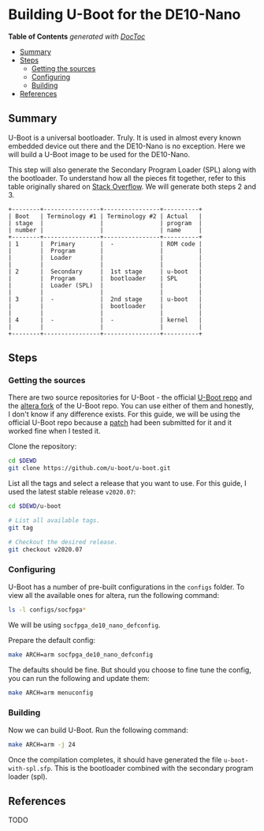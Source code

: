 # Building U-Boot for the DE10-Nano

<!-- START doctoc generated TOC please keep comment here to allow auto update -->
<!-- DON'T EDIT THIS SECTION, INSTEAD RE-RUN doctoc TO UPDATE -->
**Table of Contents**  *generated with [DocToc](https://github.com/thlorenz/doctoc)*

- [Summary](#summary)
- [Steps](#steps)
  - [Getting the sources](#getting-the-sources)
  - [Configuring](#configuring)
  - [Building](#building)
- [References](#references)

<!-- END doctoc generated TOC please keep comment here to allow auto update -->

## Summary

U-Boot is a universal bootloader. Truly. It is used in almost every known embedded device out there and the DE10-Nano is no exception. Here we will build a U-Boot image to be used for the DE10-Nano.

This step will also generate the Secondary Program Loader (SPL) along with the bootloader. To understand how all the pieces fit together, refer to this table originally shared on [Stack Overflow](https://stackoverflow.com/questions/31244862/what-is-the-use-of-spl-secondary-program-loader/31252989). We will generate both steps 2 and 3.

```
+--------+----------------+----------------+----------+
| Boot   | Terminology #1 | Terminology #2 | Actual   |
| stage  |                |                | program  |
| number |                |                | name     |
+--------+----------------+----------------+----------+
| 1      |  Primary       |  -             | ROM code |
|        |  Program       |                |          |
|        |  Loader        |                |          |
|        |                |                |          |
| 2      |  Secondary     |  1st stage     | u-boot   |
|        |  Program       |  bootloader    | SPL      |
|        |  Loader (SPL)  |                |          |
|        |                |                |          |
| 3      |  -             |  2nd stage     | u-boot   |
|        |                |  bootloader    |          |
|        |                |                |          |
| 4      |  -             |  -             | kernel   |
|        |                |                |          |
+--------+----------------+----------------+----------+
```

## Steps

### Getting the sources

There are two source repositories for U-Boot - the official [U-Boot repo](https://github.com/u-boot/u-boot) and the [altera fork](https://github.com/altera-opensource/u-boot-socfpga) of the U-Boot repo. You can use either of them and honestly, I don't know if any difference exists. For this guide, we will be using the official U-Boot repo because a [patch](https://lists.denx.de/pipermail/u-boot/2019-April/367258.html) had been submitted for it and it worked fine when I tested it.

Clone the repository:

```bash
cd $DEWD
git clone https://github.com/u-boot/u-boot.git
```

List all the tags and select a release that you want to use. For this guide, I used the latest stable release `v2020.07`:

```bash
cd $DEWD/u-boot

# List all available tags.
git tag

# Checkout the desired release.
git checkout v2020.07
```

### Configuring

U-Boot has a number of pre-built configurations in the `configs` folder. To view all the available ones for altera, run the following command:

```bash
ls -l configs/socfpga*
```

We will be using `socfpga_de10_nano_defconfig`.

Prepare the default config:

```bash
make ARCH=arm socfpga_de10_nano_defconfig
```

The defaults should be fine. But should you choose to fine tune the config, you can run the following and update them:

```bash
make ARCH=arm menuconfig
```

### Building

Now we can build U-Boot. Run the following command:

```bash
make ARCH=arm -j 24
```

Once the compilation completes, it should have generated the file `u-boot-with-spl.sfp`. This is the bootloader combined with the secondary program loader (spl).

## References

TODO